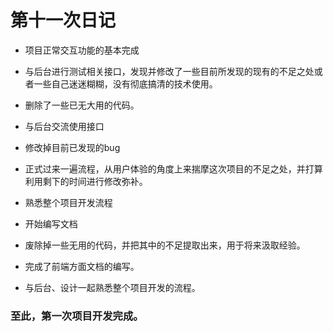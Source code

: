 # 第十一次日记

- 项目正常交互功能的基本完成
- 与后台进行测试相关接口，发现并修改了一些目前所发现的现有的不足之处或者一些自己迷迷糊糊，没有彻底搞清的技术使用。
- 删除了一些已无大用的代码。
- 与后台交流使用接口
- 修改掉目前已发现的bug
- 正式过来一遍流程，从用户体验的角度上来揣摩这次项目的不足之处，并打算利用剩下的时间进行修改弥补。
- 熟悉整个项目开发流程
- 开始编写文档

- 废除掉一些无用的代码，并把其中的不足提取出来，用于将来汲取经验。
- 完成了前端方面文档的编写。
- 与后台、设计一起熟悉整个项目开发的流程。



### 至此，第一次项目开发完成。

